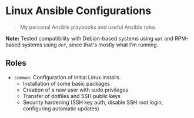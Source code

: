 # Linux Ansible Configurations

>My personal Ansible playbooks and useful Ansible roles

**Note:**
Tested compatibility with Debian-based systems using `apt` and RPM-based systems using `dnf`, since that's mostly what I'm running. 

## Roles
- `common`: Configuration of initial Linux installs.
    - Installation of some basic packages
    - Creation of a new user with sudo privileges
    - Transfer of dotfiles and SSH public keys
    - Security hardening (SSH key auth, disable SSH root login, configuring automatic updates)
